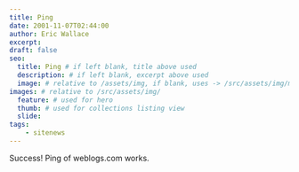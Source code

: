 ```yaml
---
title: Ping
date: 2001-11-07T02:44:00
author: Eric Wallace
excerpt:
draft: false
seo:
  title: Ping # if left blank, title above used
  description: # if left blank, excerpt above used
  image: # relative to /assets/img, if blank, uses -> /src/assets/img/meta/default.png
images: # relative to /src/assets/img/
  feature: # used for hero
  thumb: # used for collections listing view
  slide:
tags:
    - sitenews
---
```


Success! Ping of weblogs.com works.
